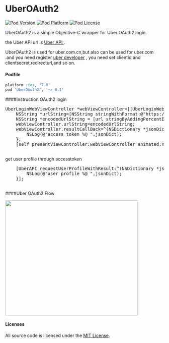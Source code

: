 # UberOAuth2
[![Pod Version](http://img.shields.io/cocoapods/v/UberOAuth2.svg?style=flat)](http://cocoadocs.org/docsets/UberOAuth2/)
[![Pod Platform](http://img.shields.io/cocoapods/p/UberOAuth2.svg?style=flat)](http://cocoadocs.org/docsets/UberOAuth2/)
[![Pod License](http://img.shields.io/cocoapods/l/UberOAuth2.svg?style=flat)](https://opensource.org/licenses/MIT)


UberOAuth2 is a simple Objective-C wrapper for Uber OAuth2 login.

the Uber API url is <a href = https://developer.uber.com/docs/api-overview> Uber API </a>.

UberOAuth2 is used for uber.com.cn,but also can be used for uber.com .and you need register [uber developer](https://developer.uber.com.cn) , you need set 
clientid and clientsecret,redirecturl,and so on.

#### Podfile

```ruby
platform :ios, '7.0'
pod 'UberOAuth2', '~> 0.1'
```


####Instruction
OAuth2 login
<pre>
UberLoginWebViewController *webViewController=[[UberLoginWebViewController alloc] init];
    NSString *urlString=[NSString stringWithFormat:@"https://login.uber.com.cn/oauth/v2/authorize?client_id=%@&redirect_url=%@&response_type=code&scope=profile history places history_lite",ClientId,RedirectUrl ];
    NSString *encodedUrlString = [url stringByAddingPercentEscapesUsingEncoding:NSUTF8StringEncoding];
    webViewController.urlString=encodedUrlString;
    webViewController.resultCallBack=^(NSDictionary *jsonDict, NSURLResponse *response, NSError *error){
        NSLog(@"access token %@ ",jsonDict);
    };
    [self presentViewController:webViewController animated:YES completion:nil];

</pre>


get user profile through accesstoken

<pre>
    [UberAPI requestUserProfileWithResult:^(NSDictionary *jsonDict, NSURLResponse *response, NSError *error){
        NSLog(@"user profile %@ ",jsonDict);
    }];

</pre>
####Uber OAuth2 Flow

<img  src="https://github.com/uberHackathon/UberOAuth2/blob/master/uberoauth2.png" width="421" height="365">





#### Licenses

All source code is licensed under the [MIT License](https://github.com/coderyi/UberOAuth2/blob/master/LICENSE).

